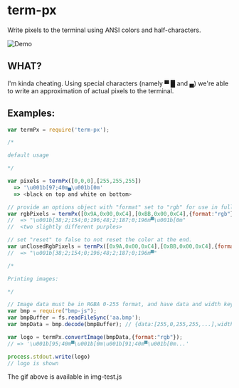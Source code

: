 # term-px

Write pixels to the terminal using ANSI colors and half-characters.

![Demo](http://i.imgur.com/iwlN1Ru.gif)

## WHAT?

I'm kinda cheating.  Using special characters (namely ▀ █ and ▄) we're able to write an approximation of actual pixels to the terminal.

## Examples:

```javascript
var termPx = require('term-px');

/*

default usage

*/

var pixels = termPx([0,0,0],[255,255,255])
  => '\u001b[97;40m▄\u001b[0m'
  => <black on top and white on bottom>

// provide an options object with "format" set to "rgb" for use in full color terminals
var rgbPixels = termPx([0x9A,0x00,0xC4],[0xBB,0x00,0xC4],{format:"rgb"});
//  => "\u001b[38;2;154;0;196;48;2;187;0;196m▀\u001b[0m"
//  <two slightly different purples>

// set "reset" to false to not reset the color at the end.
var unClosedRgbPixels = termPx([0x9A,0x00,0xC4],[0xBB,0x00,0xC4],{format:"rgb",reset:false});
//  => "\u001b[38;2;154;0;196;48;2;187;0;196m▀"

/*

Printing images:

*/

// Image data must be in RGBA 0-255 format, and have data and width keys.
var bmp = require("bmp-js");
var bmpBuffer = fs.readFileSync('aa.bmp');
var bmpData = bmp.decode(bmpBuffer); // {data:[255,0,255,255,...],width:10,height:20}

var logo = termPx.convertImage(bmpData,{format:"rgb"});
// => '\u001b[95;40m▀\u001b[0m\u001b[91;40m▀\u001b[0m...'

process.stdout.write(logo)
// logo is shown

```

The gif above is available in img-test.js
